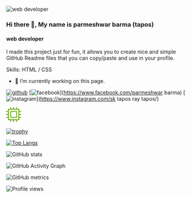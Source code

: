 ![web developer](https://scontent.fdac138-1.fna.fbcdn.net/v/t39.30808-6/336272484_766210054873943_3083712824507212705_n.jpg?stp=dst-jpg_s1080x2048&_nc_cat=111&ccb=1-7&_nc_sid=e3f864&_nc_eui2=AeEOapaTdpL6FcyelbdDZW19yPFAWfvKJdjI8UBZ-8ol2GZh4t1V4s9H720veBF-lzeYtwEidU6naJwupHQmK-kG&_nc_ohc=SHhOHgmMINEAX93mslq&_nc_ht=scontent.fdac138-1.fna&oh=00_AfAiDULz6sj4vknlGmxholkVg1CdZpweJsC0cLebsW3xbQ&oe=64519F96)


### Hi there 👋, My name is parmeshwar barma  (tapos)
#### web developer

I made this project just for fun, it allows you to create nice and simple GitHub Readme files that you can copy/paste and use in your profile.

Skills:  HTML / CSS

- 🔭 I’m currently working on this page. 


[<img src='https://cdn.jsdelivr.net/npm/simple-icons@3.0.1/icons/github.svg' alt='github' height='40'>](https://github.com/parmeshwar-barma)  [<img src='https://cdn.jsdelivr.net/npm/simple-icons@3.0.1/icons/facebook.svg' alt='facebook' height='40'>](https://www.facebook.com/parmeshwar barma)  [<img src='https://cdn.jsdelivr.net/npm/simple-icons@3.0.1/icons/instagram.svg' alt='instagram' height='40'>](https://www.instagram.com/sk tapos ray tapos/)  

<a href='https://docs.github.com/en/developers'><img src='https://raw.githubusercontent.com/acervenky/animated-github-badges/master/assets/devbadge.gif' width='40' height='40'></a> 

[![trophy](https://github-profile-trophy.vercel.app/?username=parmeshwar-barma)](https://github.com/ryo-ma/github-profile-trophy)

[![Top Langs](https://github-readme-stats.vercel.app/api/top-langs/?username=parmeshwar-barma)](https://github.com/anuraghazra/github-readme-stats)

![GitHub stats](https://github-readme-stats.vercel.app/api?username=parmeshwar-barma&show_icons=true&count_private=true)  

![GitHub Activity Graph](https://activity-graph.herokuapp.com/graph?username=parmeshwar-barma)  

![GitHub metrics](https://metrics.lecoq.io/parmeshwar-barma)  

![Profile views](https://gpvc.arturio.dev/parmeshwar-barma)  
